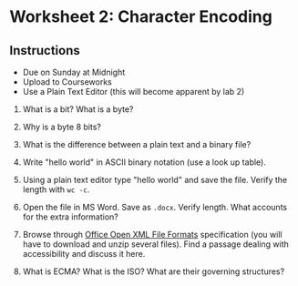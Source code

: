 # Worksheet 2: Character Encoding

## Instructions

- Due on Sunday at Midnight
- Upload to Courseworks
- Use a Plain Text Editor (this will become apparent by lab 2)

1. What is a bit? What is a byte?

2. Why is a byte 8 bits?

3. What is the difference between a plain text and a binary file?

4. Write "hello world" in ASCII binary notation (use a look up table).

5. Using a plain text editor type "hello world" and save the file. Verify the
   length with `wc -c`.

6. Open the file in MS Word. Save as `.docx`. Verify length. What accounts for
   the extra information?

7. Browse through [Office Open XML File Formats][71] specification (you will
   have to download and unzip several files). Find a passage dealing with
accessibility and discuss it here.

8. What is ECMA? What is the ISO? What are their governing structures?

[71]: http://www.ecma-international.org/publications/standards/Ecma-376.htm
